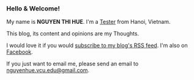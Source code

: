 ### Hello & Welcome!

My name is **NGUYEN THI HUE**. I'm a [Tester](https://github.com/nguyenhue91) from Hanoi, Vietnam.

This blog, its content and opinions are my Thoughts.

I would love it if you would [subscribe to my blog's RSS feed](https://nguyenhue91.github.io/feed.xml). I'm also on [Facebook](https://www.facebook.com/hue.nguyen.336).

If you just want to email me, please send an email to [nguyenhue.vcu.edu@gmail.com](mailto:nguyenhue.vcu.edu@gmail.com).
